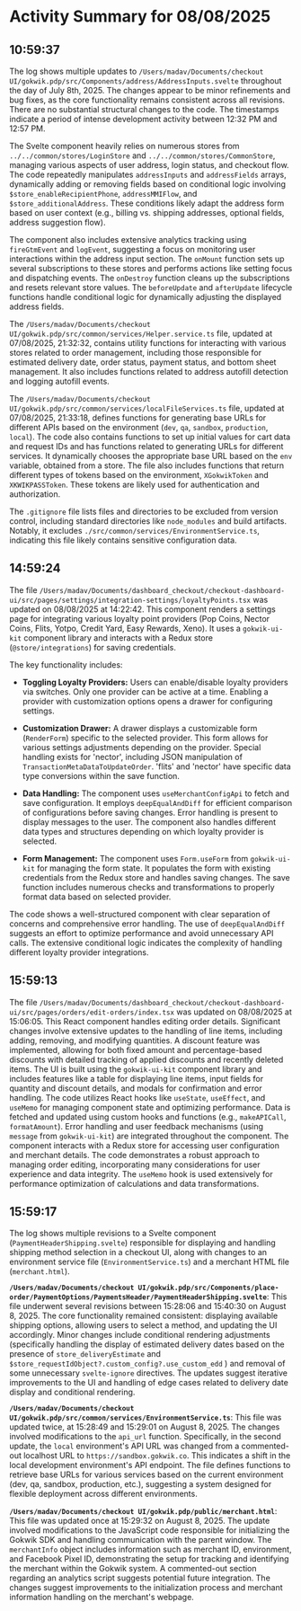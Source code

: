 # Activity Summary for 08/08/2025

## 10:59:37
The log shows multiple updates to `/Users/madav/Documents/checkout UI/gokwik.pdp/src/Components/address/AddressInputs.svelte` throughout the day of July 8th, 2025.  The changes appear to be minor refinements and bug fixes, as the core functionality remains consistent across all revisions. There are no substantial structural changes to the code.  The timestamps indicate a period of intense development activity between 12:32 PM and 12:57 PM.

The Svelte component heavily relies on numerous stores from `../../common/stores/LoginStore` and `../../common/stores/CommonStore`, managing various aspects of user address, login status, and checkout flow.  The code repeatedly manipulates `addressInputs` and `addressFields` arrays, dynamically adding or removing fields based on conditional logic involving `$store_enableRecipientPhone`, `addressMMIFlow`, and `$store_additionalAddress`.  These conditions likely adapt the address form based on user context (e.g., billing vs. shipping addresses, optional fields, address suggestion flow).

The component also includes extensive analytics tracking using `fireGtmEvent` and `logEvent`, suggesting a focus on monitoring user interactions within the address input section.  The `onMount` function sets up several subscriptions to these stores and performs actions like setting focus and dispatching events. The `onDestroy` function cleans up the subscriptions and resets relevant store values.  The `beforeUpdate` and `afterUpdate` lifecycle functions handle conditional logic for dynamically adjusting the displayed address fields.

The `/Users/madav/Documents/checkout UI/gokwik.pdp/src/common/services/Helper.service.ts` file, updated at 07/08/2025, 21:32:32, contains utility functions for interacting with various stores related to order management, including those responsible for estimated delivery date, order status, payment status, and bottom sheet management. It also includes functions related to address autofill detection and logging autofill events.

The `/Users/madav/Documents/checkout UI/gokwik.pdp/src/common/services/localFileServices.ts` file, updated at 07/08/2025, 21:33:18, defines functions for generating base URLs for different APIs based on the environment (`dev`, `qa`, `sandbox`, `production`, `local`). The code also contains functions to set up initial values for cart data and request IDs and has functions related to generating URLs for different services.  It dynamically chooses the appropriate base URL based on the `env` variable, obtained from a store. The file also includes functions that return different types of tokens based on the environment,  `XGokwikToken` and `XKWIKPASSToken`.  These tokens are likely used for authentication and authorization.


The `.gitignore` file lists files and directories to be excluded from version control, including standard directories like `node_modules` and build artifacts. Notably, it excludes `./src/common/services/EnvironmentService.ts`, indicating this file likely contains sensitive configuration data.


## 14:59:24
The file `/Users/madav/Documents/dashboard_checkout/checkout-dashboard-ui/src/pages/settings/integration-settings/loyaltyPoints.tsx` was updated on 08/08/2025 at 14:22:42.  This component renders a settings page for integrating various loyalty point providers (Pop Coins, Nector Coins, Flits, Yotpo, Credit Yard, Easy Rewards, Xeno).  It uses a `gokwik-ui-kit` component library and interacts with a Redux store (`@store/integrations`) for saving credentials.

The key functionality includes:

* **Toggling Loyalty Providers:** Users can enable/disable loyalty providers via switches.  Only one provider can be active at a time.  Enabling a provider with customization options opens a drawer for configuring settings.

* **Customization Drawer:** A drawer displays a customizable form (`RenderForm`) specific to the selected provider.  This form allows for various settings adjustments depending on the provider.  Special handling exists for 'nector', including JSON manipulation of `TransactionMetaDataToUpdateOrder`.  'flits' and 'nector' have specific data type conversions within the save function.

* **Data Handling:** The component uses `useMerchantConfigApi` to fetch and save configuration.  It employs `deepEqualAndDiff` for efficient comparison of configurations before saving changes. Error handling is present to display messages to the user. The component also handles different data types and structures depending on which loyalty provider is selected.

* **Form Management:**  The component uses `Form.useForm` from `gokwik-ui-kit` for managing the form state.  It populates the form with existing credentials from the Redux store and handles saving changes.  The save function includes numerous checks and transformations to properly format data based on selected provider.

The code shows a well-structured component with clear separation of concerns and comprehensive error handling. The use of `deepEqualAndDiff` suggests an effort to optimize performance and avoid unnecessary API calls.  The extensive conditional logic indicates the complexity of handling different loyalty provider integrations.


## 15:59:13
The file `/Users/madav/Documents/dashboard_checkout/checkout-dashboard-ui/src/pages/orders/edit-orders/index.tsx` was updated on 08/08/2025 at 15:06:05.  This React component handles editing order details.  Significant changes involve extensive updates to the handling of line items, including adding, removing, and modifying quantities.  A discount feature was implemented, allowing for both fixed amount and percentage-based discounts with detailed tracking of applied discounts and recently deleted items.  The UI is built using the `gokwik-ui-kit` component library and includes features like a table for displaying line items, input fields for quantity and discount details, and modals for confirmation and error handling.  The code utilizes React hooks like `useState`, `useEffect`, and `useMemo` for managing component state and optimizing performance.  Data is fetched and updated using custom hooks and functions (e.g., `makeAPICall`, `formatAmount`).  Error handling and user feedback mechanisms (using `message` from `gokwik-ui-kit`) are integrated throughout the component.  The component interacts with a Redux store for accessing user configuration and merchant details.  The code demonstrates a robust approach to managing order editing, incorporating many considerations for user experience and data integrity.  The `useMemo` hook is used extensively for performance optimization of calculations and data transformations.


## 15:59:17
The log shows multiple revisions to a Svelte component (`PaymentHeaderShipping.svelte`) responsible for displaying and handling shipping method selection in a checkout UI, along with changes to an environment service file (`EnvironmentService.ts`) and a merchant HTML file (`merchant.html`).

**`/Users/madav/Documents/checkout UI/gokwik.pdp/src/Components/place-order/PaymentOptions/PaymentsHeader/PaymentHeaderShipping.svelte`**: This file underwent several revisions between 15:28:06 and 15:40:30 on August 8, 2025.  The core functionality remained consistent:  displaying available shipping options, allowing users to select a method, and updating the UI accordingly.  Minor changes include conditional rendering adjustments (specifically handling the display of estimated delivery dates based on the presence of `store_deliveryEstimate` and `$store_requestIdObject?.custom_config?.use_custom_edd` ) and  removal of some unnecessary `svelte-ignore` directives. The updates suggest iterative improvements to the UI and handling of edge cases related to delivery date display and conditional rendering.

**`/Users/madav/Documents/checkout UI/gokwik.pdp/src/common/services/EnvironmentService.ts`**: This file was updated twice, at 15:28:49 and 15:29:01 on August 8, 2025. The changes involved modifications to the `api_url` function. Specifically, in the second update, the  `local` environment's API URL was changed from a commented-out localhost URL to `https://sandbox.gokwik.co`. This indicates a shift in the local development environment's API endpoint.  The file defines functions to retrieve base URLs for various services based on the current environment (dev, qa, sandbox, production, etc.), suggesting a system designed for flexible deployment across different environments.

**`/Users/madav/Documents/checkout UI/gokwik.pdp/public/merchant.html`**: This file was updated once at 15:29:32 on August 8, 2025.  The update involved modifications to the JavaScript code responsible for initializing the Gokwik SDK and handling communication with the parent window.  The `merchantInfo` object includes information such as merchant ID, environment, and Facebook Pixel ID, demonstrating the setup for tracking and identifying the merchant within the Gokwik system.  A commented-out section regarding an analytics script suggests potential future integration. The changes suggest improvements to the initialization process and merchant information handling on the merchant's webpage.

